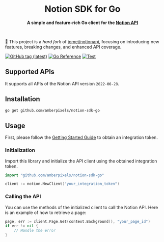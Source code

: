 <div align="center">
    <h1>Notion SDK for Go</h1>
    <p>
        <b>A simple and feature-rich Go client for the <a href="https://developers.notion.com">Notion API</a></b>
    </p>
    <br>
</div>

👋 This project is a *hard fork* of [jomei/notionapi](https://github.com/jomei/notionapi),
focusing on introducing new features, breaking changes, and enhanced API coverage.

[![GitHub tag (latest)](https://img.shields.io/github/v/tag/amberpixels/notion-sdk-go?label=go%20module)](https://github.com/amberpixels/notion-sdk-go/tags)
[![Go Reference](https://pkg.go.dev/badge/github.com/amberpixels/notion-sdk-go.svg)](https://pkg.go.dev/github.com/amberpixels/notion-sdk-go)
[![Test](https://github.com/amberpixels/notion-sdk-go/actions/workflows/go.yml/badge.svg)](https://github.com/amberpixels/notion-sdk-go/actions/workflows/go.yml)

## Supported APIs

It supports all APIs of the Notion API version `2022-06-28`.

## Installation

```bash
go get github.com/amberpixels/notion-sdk-go
```

## Usage

First, please follow the [Getting Started Guide](https://developers.notion.com/docs/getting-started) to obtain an integration token.

### Initialization

Import this library and initialize the API client using the obtained integration token.

```go
import "github.com/amberpixels/notion-sdk-go"

client := notion.NewClient("your_integration_token")
```

### Calling the API

You can use the methods of the initialized client to call the Notion API. Here is an example of how to retrieve a page:

```go
page, err := client.Page.Get(context.Background(), "your_page_id")
if err != nil {
    // Handle the error
}
```
